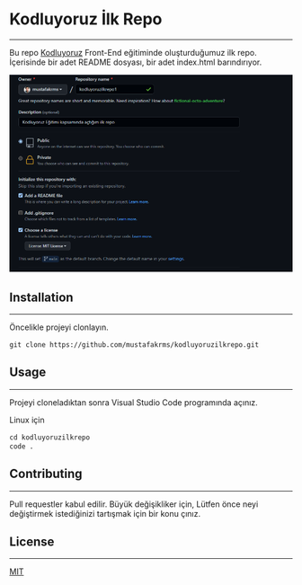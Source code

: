 # Kodluyoruz İlk Repo
---
Bu repo [Kodluyoruz](https://www.kodluyoruz.org) Front-End eğitiminde oluşturduğumuz ilk repo. İçerisinde bir adet README dosyası, bir adet index.html barındırıyor.

![githup png](figures/github.PNG)

## Installation

---
Öncelikle projeyi clonlayın.
```
git clone https://github.com/mustafakrms/kodluyoruzilkrepo.git
```
## Usage

---

Projeyi cloneladıktan sonra Visual Studio Code programında açınız.

Linux için
```
cd kodluyoruzilkrepo
code .
```

## Contributing

---

Pull requestler kabul edilir. Büyük değişikliker için, Lütfen önce neyi değiştirmek istediğinizi tartışmak için bir konu çınız.

## License

---

[MIT](https://choosealicense.com/licenses/mit/)


